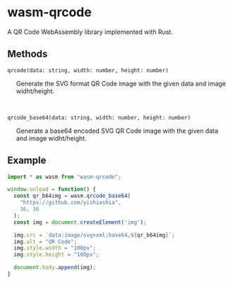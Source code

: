 # wasm-qrcode

A QR Code WebAssembly library implemented with Rust.

## Methods

`qrcode(data: string, width: number, height: number)`

<span style="display: inline-block; margin-left: 20px;">Generate the SVG format QR Code image with the given data and image widht/height.<span>

<br>

`qrcode_base64(data: string, width: number, height: number)`

<span style="display: inline-block; margin-left: 20px;">Generate a base64 encoded SVG QR Code image with the given data and image widht/height.<span>

## Example

```javascript
import * as wasm from "wasm-qrcode";

window.onload = function() {
  const qr_b64img = wasm.qrcode_base64(
    "https://github.com/yishiashia",
    36, 36
  );
  const img = document.createElement('img');

  img.src = `data:image/svg+xml;base64,${qr_b64img}`;
  img.alt = "QR Code";
  img.style.width = "100px";
  img.style.height = "100px";

  document.body.append(img);
}
```